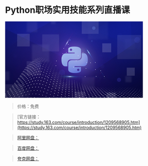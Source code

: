 # Python职场实用技能系列直播课

![img](../../../assets/study163/free/6c01f057451a49c295660233a97e0dd9.jpg)

> 价格：免费

> [官方链接：https://study.163.com/course/introduction/1209568905.htm](https://study.163.com/course/introduction/1209568905.htm)

> [阿里网盘：]()

> [百度网盘：]()

> [夸克网盘：]()
